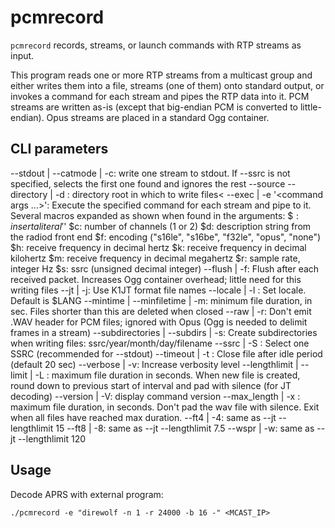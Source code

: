 # pcmrecord

`pcmrecord` records, streams, or launch commands with RTP streams as input.

This program reads one or more RTP streams from a multicast group and either writes them into a file, streams (one of them) onto standard output, or invokes a command for each stream and pipes the RTP data into it. PCM streams are written as-is (except that big-endian PCM is converted to little-endian). Opus streams are placed in a standard Ogg container.

## CLI parameters

--stdout | --catmode | -c: write one stream to stdout. If --ssrc is not specified, selects the first one found and ignores the rest
--source <source-specific name or address>
--directory | -d <directory>: directory root in which to write files<
--exec | -e '<command args ...>': Execute the specified command for each stream and pipe to it. Several macros expanded as shown when found in the arguments:
        $$: insert a literal '$'
        $c: number of channels (1 or 2)
        $d: description string from the radiod front end
        $f: encoding ("s16le", "s16be", "f32le", "opus", "none")
        $h: receive frequency in decimal hertz
        $k: receive frequency in decimal kilohertz
        $m: receive frequency in decimal megahertz
        $r: sample rate, integer Hz
        $s: ssrc (unsigned decimal integer)
--flush | -f: Flush after each received packet. Increases Ogg container overhead; little need for this writing files
--jt | -j: Use K1JT format file names
--locale | -l <locale>: Set locale. Default is $LANG
--mintime | --minfiletime | -m: minimum file duration, in sec. Files shorter than this are deleted when closed
--raw | -r: Don't emit .WAV header for PCM files; ignored with Opus (Ogg is needed to delimit frames in a stream)
--subdirectories | --subdirs | -s: Create subdirectories when writing files: ssrc/year/month/day/filename
--ssrc | -S <ssrc>: Select one SSRC (recommended for --stdout)
--timeout | -t <seconds>: Close file after idle period (default 20 sec)
--verbose | -v: Increase verbosity level
--lengthlimit | --limit | -L <seconds>: maximum file duration in seconds. When new file is created, round down to previous start of interval and pad with silence (for JT decoding)
--version | -V: display command version
--max_length | -x <seconds>: maximum file duration, in seconds. Don't pad the wav file with silence. Exit when all files have reached max duration.
--ft4 | -4: same as --jt --lengthlimit 15
--ft8 | -8: same as --jt --lengthlimit 7.5
--wspr | -w: same as --jt --lengthlimit 120

## Usage

Decode APRS with external program:

```
./pcmrecord -e "direwolf -n 1 -r 24000 -b 16 -" <MCAST_IP>
```
